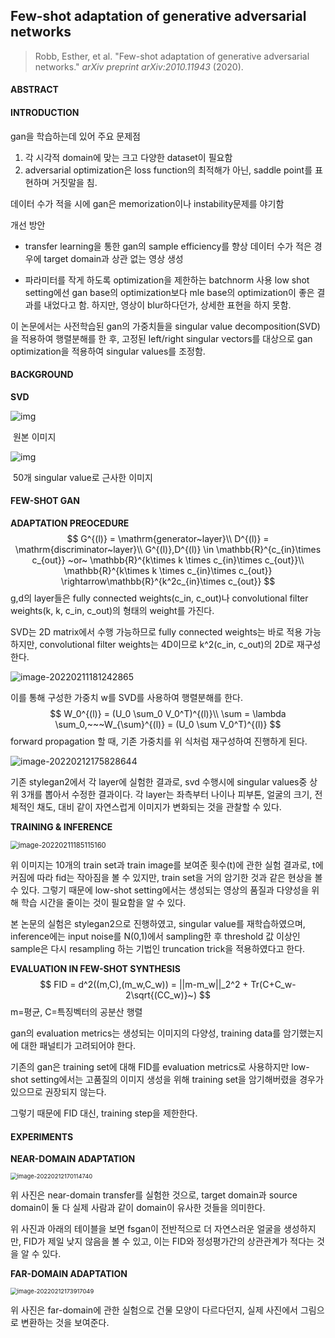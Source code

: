 ## Few-shot adaptation of generative adversarial networks

> Robb, Esther, et al. "Few-shot adaptation of generative adversarial networks." *arXiv preprint arXiv:2010.11943* (2020).

#### ABSTRACT

#### INTRODUCTION

gan을 학습하는데 있어 주요 문제점

1. 각 시각적 domain에 맞는 크고 다양한 dataset이 필요함
2. adversarial optimization은 loss function의 최적해가 아닌, saddle point를 표현하며 거짓말을 침.

데이터 수가 적을 시에 gan은 memorization이나 instability문제를 야기함

개선 방안

- transfer learning을 통한 gan의 sample efficiency를 향상
  데이터 수가 적은 경우에 target domain과 상관 없는 영상 생성

- 파라미터를 작게 하도록 optimization을 제한하는 batchnorm 사용
  low shot setting에선 gan base의 optimization보다 mle base의 optimization이 좋은 결과를 내었다고 함.
  하지만, 영상이 blur하다던가, 상세한 표현을 하지 못함.

이 논문에서는 사전학습된 gan의 가중치들을 singular value decomposition(SVD)을 적용하여 행렬분해를 한 후, 고정된 left/right singular vectors를  대상으로 gan optimization을 적용하여 singular values를 조정함.



#### BACKGROUND

**SVD**

![img](https://t1.daumcdn.net/cfile/tistory/2777A333526623231F)

​							원본 이미지



![img](https://t1.daumcdn.net/cfile/tistory/2742B8355266291133)

​							 50개 singular value로 근사한 이미지



#### FEW-SHOT GAN

**ADAPTATION PREOCEDURE**
$$
G^{(l)} = \mathrm{generator~layer}\\
D^{(l)} = \mathrm{discriminator~layer}\\
G^{(l)},D^{(l)} \in \mathbb{R}^{c_{in}\times c_{out}} ~or~ \mathbb{R}^{k\times k \times c_{in}\times c_{out}}\\
\mathbb{R}^{k\times k \times c_{in}\times c_{out}} \rightarrow\mathbb{R}^{k^2c_{in}\times c_{out}}
$$
g,d의 layer들은 fully connected weights(c_in, c_out)나 convolutional filter weights(k, k, c_in, c_out)의 형태의 weight를 가진다.

SVD는 2D matrix에서 수행 가능하므로 fully connected weights는 바로 적용 가능하지만, convolutional filter weights는 4D이므로 k^2(c_in, c_out)의 2D로 재구성한다.

![image-20220211181242865](C:\Users\hyunsoo\AppData\Roaming\Typora\typora-user-images\image-20220211181242865.png)

이를 통해 구성한 가중치 w를 SVD를 사용하여 행렬분해를 한다.
$$
W_0^{(l)} = (U_0 \sum_0 V_0^T)^{(l)}\\
\sum = \lambda \sum_0,~~~W_{\sum}^{(l)} = (U_0 \sum V_0^T)^{(l)}
$$
forward propagation 할 때, 기존 가중치를 위 식처럼 재구성하여 진행하게 된다.

![image-20220212175828644](C:\Users\hyunsoo\AppData\Roaming\Typora\typora-user-images\image-20220212175828644.png)

기존 stylegan2에서 각 layer에 실험한 결과로, svd 수행시에 singular values중 상위 3개를 뽑아서 수정한 결과이다. 각 layer는 좌측부터 나이나 피부톤, 얼굴의 크기, 전체적인 채도, 대비 같이 자연스럽게 이미지가 변화되는 것을 관찰할 수 있다.

**TRAINING & INFERENCE**

<img src="C:\Users\hyunsoo\AppData\Roaming\Typora\typora-user-images\image-20220211185115160.png" alt="image-20220211185115160" style="zoom:80%;" />

위 이미지는 10개의 train set과 train image를 보여준 횟수(t)에 관한 실험 결과로, t에 커짐에 따라 fid는 작아짐을 볼 수 있지만, train set을 거의 암기한 것과 같은 현상을 볼 수 있다. 그렇기 때문에 low-shot setting에서는 생성되는 영상의 품질과 다양성을 위해 학습 시간을 줄이는 것이 필요함을 알 수 있다.

본 논문의 실험은 stylegan2으로 진행하였고, singular value를 재학습하였으며, inference에는 input noise를 N(0,1)에서 sampling한 후 threshold 값 이상인 sample은 다시 resampling 하는 기법인 truncation trick을 적용하였다고 한다.

**EVALUATION IN FEW-SHOT SYNTHESIS**
$$
FID = d^2((m,C),(m_w,C_w)) = ||m-m_w||_2^2 + Tr(C+C_w-2\sqrt{(CC_w)}~)
$$
m=평균, C=특징벡터의 공분산 행렬

gan의 evaluation metrics는 생성되는 이미지의 다양성, training data를 암기했는지에 대한 패널티가 고려되어야 한다.

기존의 gan은 training set에 대해 FID를 evaluation metrics로 사용하지만 low-shot setting에서는 고품질의 이미지 생성을 위해 training set을 암기해버렸을 경우가 있으므로 권장되지 않는다. 

그렇기 때문에 FID 대신, training step을 제한한다.

#### EXPERIMENTS

**NEAR-DOMAIN ADAPTATION**

<img src="C:\Users\hyunsoo\AppData\Roaming\Typora\typora-user-images\image-20220212170114740.png" alt="image-20220212170114740" style="zoom:67%;" />

위 사진은 near-domain transfer를 실험한 것으로, target domain과 source domain이 둘 다 실제 사람과 같이 domain이 유사한 것들을 의미한다.

위 사진과 아래의 테이블을 보면 fsgan이 전반적으로 더 자연스러운 얼굴을 생성하지만, FID가 제일 낮지 않음을 볼 수 있고, 이는 FID와 정성평가간의 상관관계가 적다는 것을 알 수 있다.

**FAR-DOMAIN ADAPTATION**

<img src="C:\Users\hyunsoo\AppData\Roaming\Typora\typora-user-images\image-20220212173917049.png" alt="image-20220212173917049" style="zoom:67%;" />

위 사진은 far-domain에 관한 실험으로 건물 모양이 다르다던지, 실제 사진에서 그림으로 변환하는 것을 보여준다.

